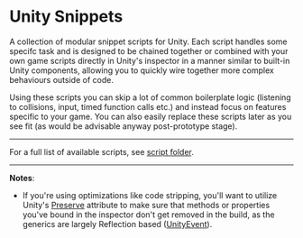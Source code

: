 # Unity Snippets

A collection of modular snippet scripts for Unity. Each script handles some specifc task and is designed to be chained together or combined with your own game scripts directly in Unity's inspector in a manner similar to built-in Unity components, allowing you to quickly wire together more complex behaviours outside of code.

Using these scripts you can skip a lot of common boilerplate logic (listening to collisions, input, timed function calls etc.) and instead focus on features specific to your game. You can also easily replace these scripts later as you see fit (as would be advisable anyway post-prototype stage).

---

For a full list of available scripts, see [script folder](https://github.com/Smidgens/unitysnippets/tree/master/Assets/SnippetScripts/Scripts).

---


**Notes**:

* If you're using optimizations like code stripping, you'll want to utilize Unity's [Preserve](https://docs.unity3d.com/ScriptReference/Scripting.PreserveAttribute.html) attribute to make sure that methods or properties you've bound in the inspector don't get removed in the build, as the generics are largely Reflection based ([UnityEvent](https://docs.unity3d.com/Manual/UnityEvents.html)).
